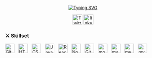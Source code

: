 <p align="center"><a href="https://git.io/typing-svg"><img src="https://readme-typing-svg.demolab.com?font=Fira+Code&weight=500&pause=10&color=3BD3F7&center=true&vCenter=true&width=500&lines=Gustavo+Alviarez;Fullstack+developer" alt="Typing SVG" /></a></p>

<!-- Social icons section -->
<p align="center">
  <a href="https://twitter.com/gus_rkds"><img width="32px" alt="Twitter" title="Twitter" src="https://cdn.jsdelivr.net/gh/devicons/devicon/icons/twitter/twitter-original.svg"/></a>
  <a href="https://www.linkedin.com/in/gustavo-alviarez/"><img width="32px" alt="linkedin" title="linkedin" src="https://cdn.jsdelivr.net/gh/devicons/devicon/icons/linkedin/linkedin-original.svg"/></a>
</p>

### ⚔ Skillset

<img align="left" alt="Git" width="30px" style="padding-right:10px;" src="https://cdn.jsdelivr.net/gh/devicons/devicon/icons/git/git-original.svg" />
<img align="left" alt="HTML" width="30px" style="padding-right:10px;" src="https://cdn.jsdelivr.net/gh/devicons/devicon/icons/html5/html5-plain.svg" />
<img align="left" alt="CSS" width="30px" style="padding-right:10px;" src="https://cdn.jsdelivr.net/gh/devicons/devicon/icons/css3/css3-plain.svg" />
<img align="left" alt="JavaScript" width="30px" style="padding-right:10px;" src="https://cdn.jsdelivr.net/gh/devicons/devicon/icons/javascript/javascript-plain.svg" />
<img align="left" alt="React" width="30px" style="padding-right:10px;" src="https://cdn.jsdelivr.net/gh/devicons/devicon/icons/react/react-original.svg" />
<img align="left" alt="NodeJS" width="30px" style="padding-right:10px;" src="https://cdn.jsdelivr.net/gh/devicons/devicon/icons/nodejs/nodejs-original.svg" />
<img align="left" alt="GitHub" width="30px" style="padding-right:10px;" src="https://cdn.jsdelivr.net/gh/devicons/devicon/icons/github/github-original.svg" />
<img align="left" alt="mongoDB" width="30px" style="padding-right:10px;" src="https://cdn.jsdelivr.net/gh/devicons/devicon/icons/mongodb/mongodb-original.svg" />
<img align="left" alt="mySql" width="30px" style="padding-right:10px;" src="https://cdn.jsdelivr.net/gh/devicons/devicon/icons/mysql/mysql-original.svg" />
<img align="left" alt="mySql" width="30px" style="padding-right:10px;" src="https://cdn.jsdelivr.net/gh/devicons/devicon/icons/nextjs/nextjs-line.svg" />
<img align="left" alt="mySql" width="30px" style="padding-right:10px;" src="https://cdn.jsdelivr.net/gh/devicons/devicon/icons/wordpress/wordpress-plain.svg" />

<br />
